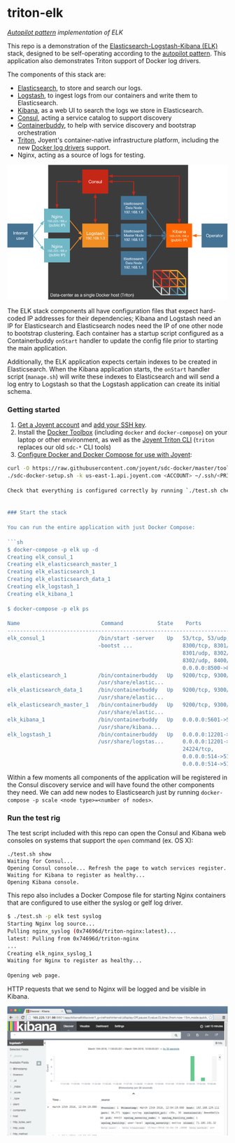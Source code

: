 triton-elk
==========

*[Autopilot pattern](http://autopilotpattern.io/) implementation of ELK*

This repo is a demonstration of the [Elasticsearch-Logstash-Kibana (ELK)](https://www.elastic.co/products) stack, designed to be self-operating according to the [autopilot pattern](http://autopilotpattern.io/). This application also demonstrates Triton support of Docker log drivers.

The components of this stack are:

- [Elasticsearch](https://www.elastic.co/products/elasticsearch), to store and search our logs.
- [Logstash](https://www.elastic.co/products/logstash), to ingest logs from our containers and write them to Elasticsearch.
- [Kibana](https://www.elastic.co/products/kibana), as a web UI to search the logs we store in Elasticsearch.
- [Consul](https://www.consul.io/), acting a service catalog to support discovery
- [Containerbuddy](http://containerbuddy.io), to help with service discovery and bootstrap orchestration
- [Triton](https://www.joyent.com/), Joyent's container-native infrastructure platform, including the new [Docker log drivers](https://www.joyent.com/blog/docker-log-drivers) support.
- Nginx, acting as a source of logs for testing.

![Diagram of Triton-ELK architecture](./doc/triton-elk.png)

The ELK stack components all have configuration files that expect hard-coded IP addresses for their dependencies; Kibana and Logstash need an IP for Elasticsearch and Elasticsearch nodes need the IP of one other node to bootstrap clustering. Each container has a startup script configured as a Containerbuddy `onStart` handler to update the config file prior to starting the main application.

Additionally, the ELK application expects certain indexes to be created in Elasticsearch. When the Kibana application starts, the `onStart` handler script (`manage.sh`) will write these indexes to Elasticsearch and will send a log entry to Logstash so that the Logstash application can create its initial schema.

### Getting started

1. [Get a Joyent account](https://my.joyent.com/landing/signup/) and [add your SSH key](https://docs.joyent.com/public-cloud/getting-started).
1. Install the [Docker Toolbox](https://docs.docker.com/installation/mac/) (including `docker` and `docker-compose`) on your laptop or other environment, as well as the [Joyent Triton CLI](https://www.joyent.com/blog/introducing-the-triton-command-line-tool) (`triton` replaces our old `sdc-*` CLI tools)
1. [Configure Docker and Docker Compose for use with Joyent](https://docs.joyent.com/public-cloud/api-access/docker):

```bash
curl -O https://raw.githubusercontent.com/joyent/sdc-docker/master/tools/sdc-docker-setup.sh && chmod +x sdc-docker-setup.sh
./sdc-docker-setup.sh -k us-east-1.api.joyent.com <ACCOUNT> ~/.ssh/<PRIVATE_KEY_FILE>

Check that everything is configured correctly by running `./test.sh check`. If it returns without an error you're all set.


### Start the stack

You can run the entire application with just Docker Compose:

```sh
$ docker-compose -p elk up -d
Creating elk_consul_1
Creating elk_elasticsearch_master_1
Creating elk_elasticsearch_1
Creating elk_elasticsearch_data_1
Creating elk_logstash_1
Creating elk_kibana_1

$ docker-compose -p elk ps

Name                          Command           State    Ports
--------------------------------------------------------------------------------
elk_consul_1                 /bin/start -server    Up   53/tcp, 53/udp,
                             -bootst ...                8300/tcp, 8301/tcp,
                                                        8301/udp, 8302/tcp,
                                                        8302/udp, 8400/tcp,
                                                        0.0.0.0:8500->8500/tcp
elk_elasticsearch_1          /bin/containerbuddy   Up   9200/tcp, 9300/tcp
                             /usr/share/elastic...
elk_elasticsearch_data_1     /bin/containerbuddy   Up   9200/tcp, 9300/tcp
                             /usr/share/elastic...
elk_elasticsearch_master_1   /bin/containerbuddy   Up   9200/tcp, 9300/tcp
                             /usr/share/elastic...
elk_kibana_1                 /bin/containerbuddy   Up   0.0.0.0:5601->5601/tcp
                             /usr/share/kibana...
elk_logstash_1               /bin/containerbuddy   Up   0.0.0.0:12201->12201/tcp,
                             /usr/share/logstas...      0.0.0.0:12201->12201/udp
                                                        24224/tcp,
                                                        0.0.0.0:514->514/tcp,
                                                        0.0.0.0:514->514/udp

```

Within a few moments all components of the application will be registered in the Consul discovery service and will have found the other components they need. We can add new nodes to Elasticsearch just by running `docker-compose -p scale <node type>=<number of nodes>`.

### Run the test rig

The test script included with this repo can open the Consul and Kibana web consoles on systems that support the `open` command (ex. OS X):

```
./test.sh show
Waiting for Consul...
Opening Consul console... Refresh the page to watch services register.
Waiting for Kibana to register as healthy...
Opening Kibana console.
```

This repo also includes a Docker Compose file for starting Nginx containers that are configured to use either the syslog or gelf log driver.

```sh
$ ./test.sh -p elk test syslog
Starting Nginx log source...
Pulling nginx_syslog (0x74696d/triton-nginx:latest)...
latest: Pulling from 0x74696d/triton-nginx
...
Creating elk_nginx_syslog_1
Waiting for Nginx to register as healthy...

Opening web page.

```

HTTP requests that we send to Nginx will be logged and be visible in Kibana.

![Screenshot of Kibana](./doc/kibana.png)
